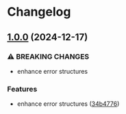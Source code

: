 # Changelog

## [1.0.0](https://github.com/tkrs/poston/compare/v0.7.8...v1.0.0) (2024-12-17)


### ⚠ BREAKING CHANGES

* enhance error structures

### Features

* enhance error structures ([34b4776](https://github.com/tkrs/poston/commit/34b4776a262bb914b81810f74f3fa7cef00f6809))
